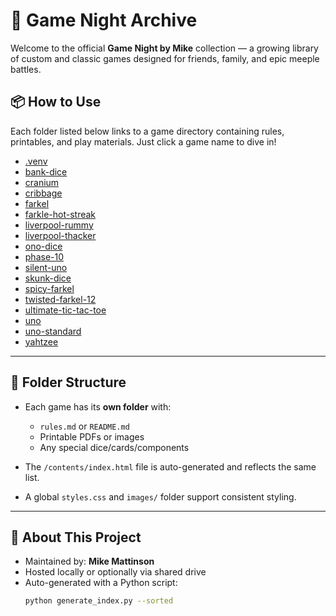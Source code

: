 # 🎲 Game Night Archive

Welcome to the official **Game Night by Mike** collection — a growing library of custom and classic games designed for friends, family, and epic meeple battles.

## 📦 How to Use

Each folder listed below links to a game directory containing rules, printables, and play materials. Just click a game name to dive in!

<!-- CONTENTS_START -->
- [.venv](./.venv/)
- [bank-dice](./bank-dice/)
- [cranium](./cranium/)
- [cribbage](./cribbage/)
- [farkel](./farkel/)
- [farkle-hot-streak](./farkle-hot-streak/)
- [liverpool-rummy](./liverpool-rummy/)
- [liverpool-thacker](./liverpool-thacker/)
- [ono-dice](./ono-dice/)
- [phase-10](./phase-10/)
- [silent-uno](./silent-uno/)
- [skunk-dice](./skunk-dice/)
- [spicy-farkel](./spicy-farkel/)
- [twisted-farkel-12](./twisted-farkel-12/)
- [ultimate-tic-tac-toe](./ultimate-tic-tac-toe/)
- [uno](./uno/)
- [uno-standard](./uno-standard/)
- [yahtzee](./yahtzee/)
<!-- CONTENTS_END -->

---

## 📁 Folder Structure

- Each game has its **own folder** with:
  - `rules.md` or `README.md`
  - Printable PDFs or images
  - Any special dice/cards/components

- The `/contents/index.html` file is auto-generated and reflects the same list.

- A global `styles.css` and `images/` folder support consistent styling.

---

## 🧩 About This Project

- Maintained by: **Mike Mattinson**
- Hosted locally or optionally via shared drive
- Auto-generated with a Python script:
  ```bash
  python generate_index.py --sorted
